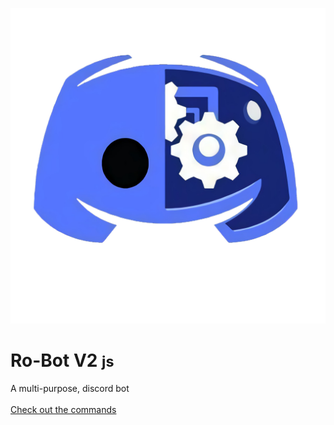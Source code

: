 <!-- _coverpage.md -->

![Ro_bot V2](./images/favicon.png ':size=10%')<br>
# **Ro-Bot V2** <small>js</small>

A multi-purpose, discord bot<br>
<br>
[Check out the commands](./commands/index)